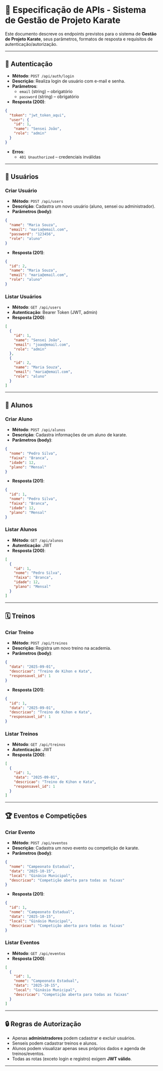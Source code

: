 # 📑 Especificação de APIs - Sistema de Gestão de Projeto Karate

Este documento descreve os endpoints previstos para o sistema de **Gestão de Projeto Karate**, seus parâmetros, formatos de resposta e requisitos de autenticação/autorização.

---

## 🔑 Autenticação

- **Método**: `POST /api/auth/login`  
- **Descrição**: Realiza login de usuário com e-mail e senha.  
- **Parâmetros**:
  - `email` (string) – obrigatório
  - `password` (string) – obrigatório  
- **Resposta (200)**:
```json
{
  "token": "jwt_token_aqui",
  "user": {
    "id": 1,
    "name": "Sensei João",
    "role": "admin"
  }
}
```
- **Erros**:
  - `401 Unauthorized` – credenciais inválidas

---

## 👤 Usuários

### Criar Usuário
- **Método**: `POST /api/users`  
- **Descrição**: Cadastra um novo usuário (aluno, sensei ou administrador).  
- **Parâmetros (body)**:
```json
{
  "name": "Maria Souza",
  "email": "maria@email.com",
  "password": "123456",
  "role": "aluno"
}
```
- **Resposta (201)**:
```json
{
  "id": 2,
  "name": "Maria Souza",
  "email": "maria@email.com",
  "role": "aluno"
}
```

### Listar Usuários
- **Método**: `GET /api/users`  
- **Autenticação**: Bearer Token (JWT, admin)  
- **Resposta (200)**:
```json
[
  {
    "id": 1,
    "name": "Sensei João",
    "email": "joao@email.com",
    "role": "admin"
  },
  {
    "id": 2,
    "name": "Maria Souza",
    "email": "maria@email.com",
    "role": "aluno"
  }
]
```

---

## 🥋 Alunos

### Criar Aluno
- **Método**: `POST /api/alunos`  
- **Descrição**: Cadastra informações de um aluno de karate.  
- **Parâmetros (body)**:
```json
{
  "nome": "Pedro Silva",
  "faixa": "Branca",
  "idade": 12,
  "plano": "Mensal"
}
```
- **Resposta (201)**:
```json
{
  "id": 1,
  "nome": "Pedro Silva",
  "faixa": "Branca",
  "idade": 12,
  "plano": "Mensal"
}
```

### Listar Alunos
- **Método**: `GET /api/alunos`  
- **Autenticação**: JWT  
- **Resposta (200)**:
```json
[
  {
    "id": 1,
    "nome": "Pedro Silva",
    "faixa": "Branca",
    "idade": 12,
    "plano": "Mensal"
  }
]
```

---

## 🗓️ Treinos

### Criar Treino
- **Método**: `POST /api/treinos`  
- **Descrição**: Registra um novo treino na academia.  
- **Parâmetros (body)**:
```json
{
  "data": "2025-09-01",
  "descricao": "Treino de Kihon e Kata",
  "responsavel_id": 1
}
```
- **Resposta (201)**:
```json
{
  "id": 1,
  "data": "2025-09-01",
  "descricao": "Treino de Kihon e Kata",
  "responsavel_id": 1
}
```

### Listar Treinos
- **Método**: `GET /api/treinos`  
- **Autenticação**: JWT  
- **Resposta (200)**:
```json
[
  {
    "id": 1,
    "data": "2025-09-01",
    "descricao": "Treino de Kihon e Kata",
    "responsavel_id": 1
  }
]
```

---

## 🏆 Eventos e Competições

### Criar Evento
- **Método**: `POST /api/eventos`  
- **Descrição**: Cadastra um novo evento ou competição de karate.  
- **Parâmetros (body)**:
```json
{
  "nome": "Campeonato Estadual",
  "data": "2025-10-15",
  "local": "Ginásio Municipal",
  "descricao": "Competição aberta para todas as faixas"
}
```
- **Resposta (201)**:
```json
{
  "id": 1,
  "nome": "Campeonato Estadual",
  "data": "2025-10-15",
  "local": "Ginásio Municipal",
  "descricao": "Competição aberta para todas as faixas"
}
```

### Listar Eventos
- **Método**: `GET /api/eventos`  
- **Resposta (200)**:
```json
[
  {
    "id": 1,
    "nome": "Campeonato Estadual",
    "data": "2025-10-15",
    "local": "Ginásio Municipal",
    "descricao": "Competição aberta para todas as faixas"
  }
]
```

---

## 🔒 Regras de Autorização
- Apenas **administradores** podem cadastrar e excluir usuários.  
- Senseis podem cadastrar treinos e alunos.  
- Alunos podem visualizar apenas seus próprios dados e agenda de treinos/eventos.  
- Todas as rotas (exceto login e registro) exigem **JWT válido**.

---
